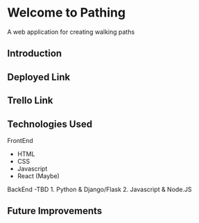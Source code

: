 # Welcome to Pathing
A web application for creating walking paths
## Introduction
## Deployed Link
## Trello Link
## Technologies Used
FrontEnd
- HTML
- CSS
- Javascript
- React (Maybe)  

BackEnd
-TBD
	1. Python & Django/Flask
	2. Javascript & Node.JS
## Future Improvements

